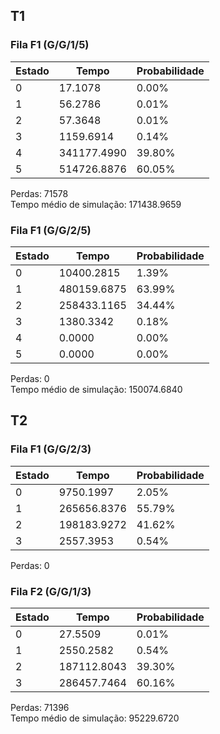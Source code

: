 ## T1
### Fila F1 (G/G/1/5)
|  Estado  |       Tempo        |  Probabilidade  |
|----------|--------------------|-----------------|
|    0     |        17.1078     |       0.00%     |
|    1     |        56.2786     |       0.01%     |
|    2     |        57.3648     |       0.01%     |
|    3     |      1159.6914     |       0.14%     |
|    4     |    341177.4990     |      39.80%     |
|    5     |    514726.8876     |      60.05%     |

Perdas: 71578  
Tempo médio de simulação: 171438.9659


### Fila F1 (G/G/2/5)
|  Estado  |       Tempo        |  Probabilidade  |
|----------|--------------------|-----------------|
|    0     |     10400.2815     |       1.39%     |
|    1     |    480159.6875     |      63.99%     |
|    2     |    258433.1165     |      34.44%     |
|    3     |      1380.3342     |       0.18%     |
|    4     |         0.0000     |       0.00%     |
|    5     |         0.0000     |       0.00%     |

Perdas: 0  
Tempo médio de simulação: 150074.6840

## T2
### Fila F1 (G/G/2/3)
|  Estado  |       Tempo        |  Probabilidade  |
|----------|--------------------|-----------------|
|    0     |      9750.1997     |       2.05%     |
|    1     |    265656.8376     |      55.79%     |
|    2     |    198183.9272     |      41.62%     |
|    3     |      2557.3953     |       0.54%     |

Perdas: 0  

### Fila F2 (G/G/1/3)
|  Estado  |       Tempo        |  Probabilidade  |
|----------|--------------------|-----------------|
|    0     |        27.5509     |       0.01%     |
|    1     |      2550.2582     |       0.54%     |
|    2     |    187112.8043     |      39.30%     |
|    3     |    286457.7464     |      60.16%     |

Perdas: 71396  
Tempo médio de simulação: 95229.6720